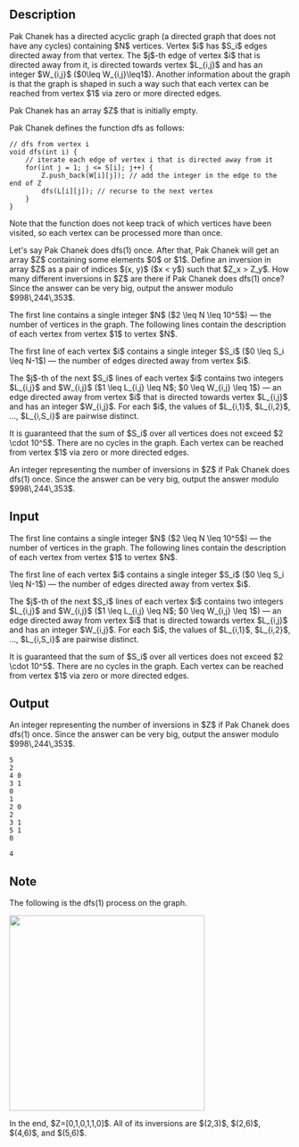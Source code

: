 ## Description

<div><p>Pak Chanek has a directed acyclic graph (a directed graph that does not have any cycles) containing $N$ vertices. Vertex $i$ has $S_i$ edges directed away from that vertex. The $j$-th edge of vertex $i$ that is directed away from it, is directed towards vertex $L_{i,j}$ and has an integer $W_{i,j}$ ($0\leq W_{i,j}\leq1$). Another information about the graph is that the graph is shaped in such a way such that each vertex can be reached from vertex $1$ via zero or more directed edges.</p><p>Pak Chanek has an array $Z$ that is initially empty.</p><p>Pak Chanek defines the function <span class="tex-font-style-tt">dfs</span> as follows:</p><pre class="lstlisting"><code class="prettyprint">// dfs from vertex i<br>void dfs(int i) {<br>    // iterate each edge of vertex i that is directed away from it<br>    for(int j = 1; j &lt;= S[i]; j++) {<br>        Z.push_back(W[i][j]); // add the integer in the edge to the end of Z<br>        dfs(L[i][j]); // recurse to the next vertex<br>    }<br>}<br></code></pre><p>Note that the function does not keep track of which vertices have been visited, so each vertex can be processed more than once.</p><p>Let's say Pak Chanek does <span class="tex-font-style-tt">dfs(1)</span> once. After that, Pak Chanek will get an array $Z$ containing some elements $0$ or $1$. Define an inversion in array $Z$ as a pair of indices $(x, y)$ ($x &lt; y$) such that $Z_x &gt; Z_y$. How many different inversions in $Z$ are there if Pak Chanek does <span class="tex-font-style-tt">dfs(1)</span> once? Since the answer can be very big, output the answer modulo $998\,244\,353$.</p></div><div class="input-specification"><p>The first line contains a single integer $N$ ($2 \leq N \leq 10^5$) — the number of vertices in the graph. The following lines contain the description of each vertex from vertex $1$ to vertex $N$.</p><p>The first line of each vertex $i$ contains a single integer $S_i$ ($0 \leq S_i \leq N-1$) — the number of edges directed away from vertex $i$.</p><p>The $j$-th of the next $S_i$ lines of each vertex $i$ contains two integers $L_{i,j}$ and $W_{i,j}$ ($1 \leq L_{i,j} \leq N$; $0 \leq W_{i,j} \leq 1$) — an edge directed away from vertex $i$ that is directed towards vertex $L_{i,j}$ and has an integer $W_{i,j}$. For each $i$, the values of $L_{i,1}$, $L_{i,2}$, ..., $L_{i,S_i}$ are pairwise distinct. </p><p>It is guaranteed that the sum of $S_i$ over all vertices does not exceed $2 \cdot 10^5$. There are no cycles in the graph. Each vertex can be reached from vertex $1$ via zero or more directed edges.</p></div><div class="output-specification"><p>An integer representing the number of inversions in $Z$ if Pak Chanek does <span class="tex-font-style-tt">dfs(1)</span> once. Since the answer can be very big, output the answer modulo $998\,244\,353$.</p></div>

## Input

<p>The first line contains a single integer $N$ ($2 \leq N \leq 10^5$) — the number of vertices in the graph. The following lines contain the description of each vertex from vertex $1$ to vertex $N$.</p><p>The first line of each vertex $i$ contains a single integer $S_i$ ($0 \leq S_i \leq N-1$) — the number of edges directed away from vertex $i$.</p><p>The $j$-th of the next $S_i$ lines of each vertex $i$ contains two integers $L_{i,j}$ and $W_{i,j}$ ($1 \leq L_{i,j} \leq N$; $0 \leq W_{i,j} \leq 1$) — an edge directed away from vertex $i$ that is directed towards vertex $L_{i,j}$ and has an integer $W_{i,j}$. For each $i$, the values of $L_{i,1}$, $L_{i,2}$, ..., $L_{i,S_i}$ are pairwise distinct. </p><p>It is guaranteed that the sum of $S_i$ over all vertices does not exceed $2 \cdot 10^5$. There are no cycles in the graph. Each vertex can be reached from vertex $1$ via zero or more directed edges.</p>

## Output

<p>An integer representing the number of inversions in $Z$ if Pak Chanek does <span class="tex-font-style-tt">dfs(1)</span> once. Since the answer can be very big, output the answer modulo $998\,244\,353$.</p>





```input1
5
2
4 0
3 1
0
1
2 0
2
3 1
5 1
0
```




```output1
4
```



## Note

<p>The following is the <span class="tex-font-style-tt">dfs(1)</span> process on the graph.</p><p> <img class="tex-graphics" src="file://lgEZUjiy.png" style="max-width: 100.0%;max-height: 100.0%;" width="350px"></p><p>In the end, $Z=[0,1,0,1,1,0]$. All of its inversions are $(2,3)$, $(2,6)$, $(4,6)$, and $(5,6)$.</p>
